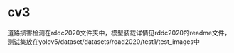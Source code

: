 # cv3
道路损害检测在rddc2020文件夹中，模型装载详情见rddc2020的readme文件，测试集放在yolov5/dataset/datasets/road2020/test1/test_images中
